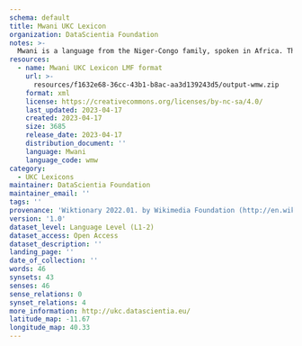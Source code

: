 ```yaml
---
schema: default
title: Mwani UKC Lexicon
organization: DataScientia Foundation
notes: >-
  Mwani is a language from the Niger-Congo family, spoken in Africa. The UKC Lexicon of Mwani is represented as a lexico-semantic network. It consists of words, word senses, synsets, as well as sense-level and synset-level relationships.
resources:
  - name: Mwani UKC Lexicon LMF format
    url: >-
      resources/f1632e68-36cc-43b1-b8ac-aa3d139243d5/output-wmw.zip
    format: xml
    license: https://creativecommons.org/licenses/by-nc-sa/4.0/
    last_updated: 2023-04-17
    created: 2023-04-17
    size: 3685
    release_date: 2023-04-17
    distribution_document: ''
    language: Mwani
    language_code: wmw
category:
  - UKC Lexicons
maintainer: DataScientia Foundation
maintainer_email: ''
tags: ''
provenance: 'Wiktionary 2022.01. by Wikimedia Foundation (http://en.wiktionary.org); Princeton WordNet 2.1 by Princeton University (https://wordnet.princeton.edu)'
version: '1.0'
dataset_level: Language Level (L1-2)
dataset_access: Open Access
dataset_description: ''
landing_page: ''
date_of_collection: ''
words: 46
synsets: 43
senses: 46
sense_relations: 0
synset_relations: 4
more_information: http://ukc.datascientia.eu/
latitude_map: -11.67
longitude_map: 40.33
---
```

